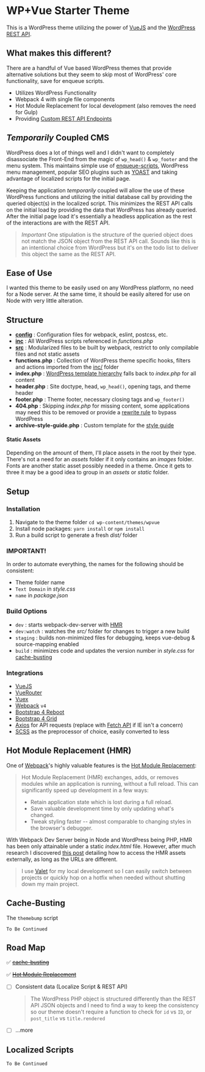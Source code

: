 # WP+Vue Starter Theme

This is a WordPress theme utilizing the power of [VueJS](https://vuejs.org/) and the [WordPress REST API](https://developer.wordpress.org/rest-api/).

## What makes this different?

There are a handful of Vue based WordPress themes that provide alternative solutions but they seem to skip most of WordPress' core functionality, save for enqueue scripts.

- Utilizes WordPress Functionality
- Webpack 4 with single file components
- Hot Module Replacement for local development (also removes the need for Gulp)
- Providing [Custom REST API Endpoints](https://developer.wordpress.org/rest-api/extending-the-rest-api/adding-custom-endpoints/)

## *Temporarily* Coupled CMS
WordPress does a lot of things well and I didn't want to completely disassociate the Front-End from the magic of `wp_head()` & `wp_footer` and the menu system. This maintains simple use of [enqueue-scripts](/inc/enqueue-scripts.php), WordPress menu management, popular SEO plugins such as [YOAST](https://yoast.com/wordpress/plugins/seo/) and taking advantage of localized scripts for the initial page.

Keeping the application *temporarily* coupled will allow the use of these WordPress functions and utilizing the initial database call by providing the queried object(s) in the localized script. This minimizes the REST API calls on the initial load by providing the data that WordPress has already queried. After the initial page load it's essentially a headless application as the rest of the interactions are with the REST API.

>*Important* One stipulation is the structure of the queried object does not match the JSON object from the REST API call. Sounds like this is an intentional choice from WordPress but it's on the todo list to deliver this object the same as the REST API.

## Ease of Use

I wanted this theme to be easily used on any WordPress platform, no need for a Node server. At the same time, it should be easily altered for use on Node with very little alteration.

## Structure
- **[config](/config)** : Configuration files for webpack, eslint, postcss, etc.
- **[inc](/inc)** : All WordPress scripts referenced in *functions.php*
- **[src](/src)** : Modularized files to be built by webpack, restrict to only compilable files and not static assets
- **functions.php** : Collection of WordPress theme specific hooks, filters and actions imported from the [inc/](/inc) folder
- **index.php** : [WordPress template hierarchy](https://developer.wordpress.org/themes/basics/template-hierarchy/) falls back to *index.php* for all content
- **header.php** : Site doctype, head, `wp_head()`, opening tags, and theme header
- **footer.php** : Theme footer, necessary closing tags and `wp_footer()`
- **404.php** : Skipping *index.php* for missing content, some applications may need this to be removed or provide a [rewrite rule](https://developer.wordpress.org/reference/functions/add_rewrite_rule/) to bypass WordPress
- **archive-style-guide.php** : Custom template for the [style guide](/src/style-guide)

#### Static Assets

Depending on the amount of them, I'll place assets in the root by their type. There's not a need for an *assets* folder if it only contains an *images* folder. Fonts are another static asset possibly needed in a theme. Once it gets to three it may be a good idea to group in an *assets* or *static* folder.

## Setup

### Installation

1. Navigate to the theme folder `cd wp-content/themes/wpvue`
2. Install node packages: `yarn install` or `npm install`
3. Run a build script to generate a fresh *dist/* folder


### IMPORTANT!
In order to automate everything, the names for the following should be consistent:
- Theme folder name
- `Text Domain` in *style.css*
- `name` in *package.json*

### Build Options

* `dev` : starts webpack-dev-server with [HMR](#hot-module-replacement-hmr)
* `dev:watch` : watches the *src/* folder for changes to trigger a new build
* `staging` : builds non-minimized files for debugging, keeps vue-debug & source-mapping enabled
* `build` : minimizes code and updates the version number in *style.css* for [cache-busting](#cache-busting)

### Integrations
- [VueJS](https://vuejs.org/)
- [VueRouter](https://router.vuejs.org/)
- [Vuex](https://vuex.vuejs.org/)
- [Webpack](https://webpack.js.org/) `v4`
- [Bootstrap 4 Reboot](https://getbootstrap.com/docs/4.1/content/reboot/)
- [Bootstrap 4 Grid](https://getbootstrap.com/docs/4.1/layout/grid/)
- [Axios](https://github.com/axios/axios) for API requests (replace with [Fetch API](https://developer.mozilla.org/en-US/docs/Web/API/Fetch_API) if IE isn't a concern)
- [SCSS](https://sass-lang.com/) as the preprocessor of choice, easily converted to less

## Hot Module Replacement (HMR)

One of [Webpack](https://webpack.js.org/)'s highly valuable features is the [Hot Module Replacement](https://webpack.js.org/concepts/hot-module-replacement/):

>Hot Module Replacement (HMR) exchanges, adds, or removes modules while an application is running, without a full reload. This can significantly speed up development in a few ways:
>* Retain application state which is lost during a full reload.
>* Save valuable development time by only updating what's changed.
>* Tweak styling faster -- almost comparable to changing styles in the browser's debugger.

With Webpack Dev Server being in Node and WordPress being PHP, HMR has been only attainable under a static *index.html* file. However, after much research I discovered [this post](https://m.dotdev.co/using-webpack-2-hmr-in-laravel-development-2f632d6d06c6) detailing how to access the HMR assets externally, as long as the URLs are different.

>I use [Valet](https://laravel.com/docs/master/valet) for my local development so I can easily switch between projects or quickly hop on a hotfix when needed without shutting down my main project.

## Cache-Busting

The `themebump` script

```
To Be Continued
```

## Road Map

:white_check_mark: ~~[cache-busting](#cache-busting)~~

:white_check_mark: ~~[Hot Module Replacement](#hot-module-replacement-hmr)~~

- [ ] Consistent data (Localize Script & REST API)
	> The WordPress PHP object is structured differently than the REST API JSON objects and I need to find a way to keep the consistency so our theme doesn't require a function to check for `id` vs `ID`, or `post_title` vs `title.rendered`
- [ ] ...more

## Localized Scripts

```
To Be Continued
```
